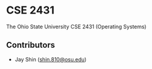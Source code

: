 # CSE 2431
The Ohio State University CSE 2431 (Operating Systems)

## Contributors
- Jay Shin (shin.810@osu.edu)
